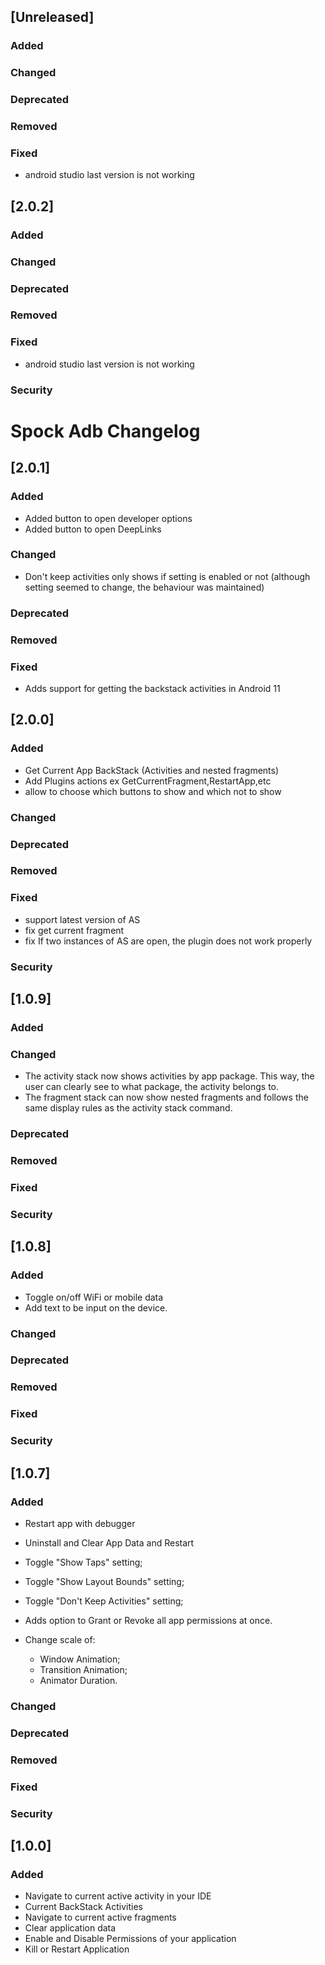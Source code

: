 <!-- Keep a Changelog guide -> https://keepachangelog.com -->

## [Unreleased]
### Added

### Changed

### Deprecated

### Removed

### Fixed
- android studio last version is not working


## [2.0.2]
### Added

### Changed

### Deprecated

### Removed

### Fixed
- android studio last version is not working

### Security

# Spock Adb Changelog
## [2.0.1]
### Added
- Added button to open developer options
- Added button to open DeepLinks

### Changed
- Don't keep activities only shows if setting is enabled or not (although setting seemed to change, the behaviour was maintained)

### Deprecated

### Removed

### Fixed
- Adds support for getting the backstack activities in Android 11

## [2.0.0]
### Added
- Get Current App BackStack (Activities and nested fragments)
- Add Plugins actions ex GetCurrentFragment,RestartApp,etc
- allow to choose which buttons to show and which not to show
### Changed

### Deprecated

### Removed

### Fixed

- support latest version of AS
- fix get current fragment
- fix If two instances of AS are open, the plugin does not work properly
### Security
## [1.0.9]
### Added

### Changed
- The activity stack now shows activities by app package. This way, the user can clearly see to what package, the activity belongs to.
- The fragment stack can now show nested fragments and follows the same display rules as the activity stack command.
### Deprecated

### Removed

### Fixed

### Security
## [1.0.8]
### Added
- Toggle on/off WiFi or mobile data
- Add text to be input on the device.
### Changed

### Deprecated

### Removed

### Fixed

### Security
## [1.0.7]
### Added
- Restart app with debugger 
- Uninstall and Clear App Data and Restart
- Toggle "Show Taps" setting;
- Toggle "Show Layout Bounds" setting;
- Toggle "Don't Keep Activities" setting;
- Adds option to Grant or Revoke all app permissions at once.

- Change scale of:
    - Window Animation;
    - Transition Animation;
    - Animator Duration.
### Changed

### Deprecated

### Removed

### Fixed

### Security
    
## [1.0.0]
### Added
- Navigate to current active activity in your IDE
- Current BackStack Activities
- Navigate to current active fragments
- Clear application data
- Enable and Disable Permissions of your application
- Kill or Restart Application
